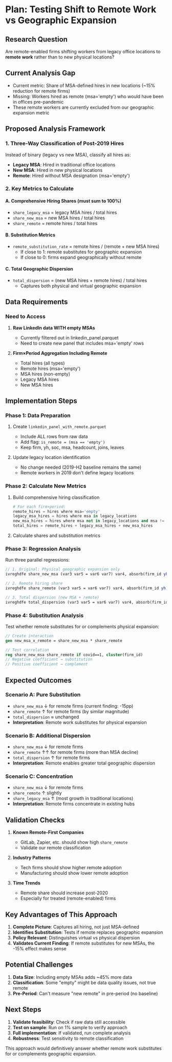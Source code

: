 # Plan: Testing Shift to Remote Work vs Geographic Expansion

## Research Question
Are remote-enabled firms shifting workers from legacy office locations to **remote work** rather than to new physical locations?

## Current Analysis Gap
- Current metric: Share of MSA-defined hires in new locations (~15% reduction for remote firms)
- Missing: Workers hired as remote (msa='empty') who would have been in offices pre-pandemic
- These remote workers are currently excluded from our geographic expansion metric

## Proposed Analysis Framework

### 1. Three-Way Classification of Post-2019 Hires
Instead of binary (legacy vs new MSA), classify all hires as:
- **Legacy MSA**: Hired in traditional office locations
- **New MSA**: Hired in new physical locations  
- **Remote**: Hired without MSA designation (msa='empty')

### 2. Key Metrics to Calculate

#### A. Comprehensive Hiring Shares (must sum to 100%)
- `share_legacy_msa` = legacy MSA hires / total hires
- `share_new_msa` = new MSA hires / total hires
- `share_remote` = remote hires / total hires

#### B. Substitution Metrics
- `remote_substitution_rate` = remote hires / (remote + new MSA hires)
  - If close to 1: remote substitutes for geographic expansion
  - If close to 0: firms expand geographically without remote

#### C. Total Geographic Dispersion
- `total_dispersion` = (new MSA hires + remote hires) / total hires
  - Captures both physical and virtual geographic expansion

## Data Requirements

### Need to Access
1. **Raw LinkedIn data WITH empty MSAs**
   - Currently filtered out in linkedin_panel.parquet
   - Need to create new panel that includes msa='empty' rows

2. **Firm×Period Aggregation Including Remote**
   - Total hires (all types)
   - Remote hires (msa='empty')  
   - MSA hires (non-empty)
   - Legacy MSA hires
   - New MSA hires

## Implementation Steps

### Phase 1: Data Preparation
1. Create `linkedin_panel_with_remote.parquet`
   - Include ALL rows from raw data
   - Add flag: `is_remote = (msa == 'empty')`
   - Keep firm, yh, soc, msa, headcount, joins, leaves

2. Update legacy location identification
   - No change needed (2019-H2 baseline remains the same)
   - Remote workers in 2019 don't define legacy locations

### Phase 2: Calculate New Metrics
1. Build comprehensive hiring classification
   ```python
   # For each firm×period:
   remote_hires = hires where msa='empty'
   legacy_msa_hires = hires where msa in legacy_locations
   new_msa_hires = hires where msa not in legacy_locations and msa != 'empty'
   total_hires = remote_hires + legacy_msa_hires + new_msa_hires
   ```

2. Calculate shares and substitution metrics

### Phase 3: Regression Analysis
Run three parallel regressions:

```stata
// 1. Original: Physical geographic expansion only
ivreghdfe share_new_msa (var3 var5 = var6 var7) var4, absorb(firm_id yh)

// 2. Remote hiring share
ivreghdfe share_remote (var3 var5 = var6 var7) var4, absorb(firm_id yh)

// 3. Total dispersion (new MSA + remote)
ivreghdfe total_dispersion (var3 var5 = var6 var7) var4, absorb(firm_id yh)
```

### Phase 4: Substitution Analysis
Test whether remote substitutes for or complements physical expansion:

```stata
// Create interaction
gen new_msa_x_remote = share_new_msa * share_remote

// Test correlation
reg share_new_msa share_remote if covid==1, cluster(firm_id)
// Negative coefficient → substitution
// Positive coefficient → complement
```

## Expected Outcomes

### Scenario A: Pure Substitution
- `share_new_msa` ↓ for remote firms (current finding: -15pp)
- `share_remote` ↑ for remote firms (by similar magnitude)
- `total_dispersion` ≈ unchanged
- **Interpretation**: Remote work substitutes for physical expansion

### Scenario B: Additional Dispersion  
- `share_new_msa` ↓ for remote firms
- `share_remote` ↑↑ for remote firms (more than MSA decline)
- `total_dispersion` ↑ for remote firms
- **Interpretation**: Remote enables greater total geographic dispersion

### Scenario C: Concentration
- `share_new_msa` ↓ for remote firms
- `share_remote` ↑ slightly
- `share_legacy_msa` ↑ (most growth in traditional locations)
- **Interpretation**: Remote firms concentrate in existing hubs

## Validation Checks

1. **Known Remote-First Companies**
   - GitLab, Zapier, etc. should show high `share_remote`
   - Validate our remote classification

2. **Industry Patterns**
   - Tech firms should show higher remote adoption
   - Manufacturing should show lower remote adoption

3. **Time Trends**
   - Remote share should increase post-2020
   - Especially for treated (remote-enabled) firms

## Key Advantages of This Approach

1. **Complete Picture**: Captures all hiring, not just MSA-defined
2. **Identifies Substitution**: Tests if remote replaces geographic expansion
3. **Policy Relevant**: Distinguishes virtual vs physical dispersion
4. **Validates Current Finding**: If remote substitutes for new MSAs, the -15% effect makes sense

## Potential Challenges

1. **Data Size**: Including empty MSAs adds ~45% more data
2. **Classification**: Some "empty" might be data quality issues, not true remote
3. **Pre-Period**: Can't measure "new remote" in pre-period (no baseline)

## Next Steps

1. **Validate feasibility**: Check if raw data still accessible
2. **Test on sample**: Run on 1% sample to verify approach
3. **Full implementation**: If validated, run complete analysis
4. **Robustness**: Test sensitivity to remote classification

This approach would definitively answer whether remote work substitutes for or complements geographic expansion.